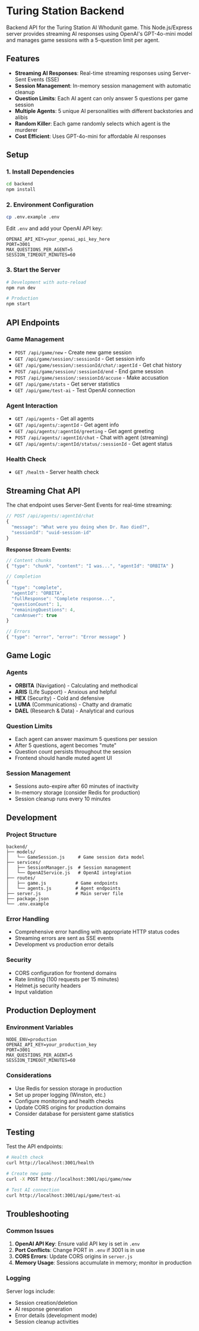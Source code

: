 # Turing Station Backend

Backend API for the Turing Station AI Whodunit game. This Node.js/Express server provides streaming AI responses using OpenAI's GPT-4o-mini model and manages game sessions with a 5-question limit per agent.

## Features

- **Streaming AI Responses**: Real-time streaming responses using Server-Sent Events (SSE)
- **Session Management**: In-memory session management with automatic cleanup
- **Question Limits**: Each AI agent can only answer 5 questions per game session
- **Multiple Agents**: 5 unique AI personalities with different backstories and alibis
- **Random Killer**: Each game randomly selects which agent is the murderer
- **Cost Efficient**: Uses GPT-4o-mini for affordable AI responses

## Setup

### 1. Install Dependencies
```bash
cd backend
npm install
```

### 2. Environment Configuration
```bash
cp .env.example .env
```

Edit `.env` and add your OpenAI API key:
```env
OPENAI_API_KEY=your_openai_api_key_here
PORT=3001
MAX_QUESTIONS_PER_AGENT=5
SESSION_TIMEOUT_MINUTES=60
```

### 3. Start the Server
```bash
# Development with auto-reload
npm run dev

# Production
npm start
```

## API Endpoints

### Game Management
- `POST /api/game/new` - Create new game session
- `GET /api/game/session/:sessionId` - Get session info
- `GET /api/game/session/:sessionId/chat/:agentId` - Get chat history
- `POST /api/game/session/:sessionId/end` - End game session
- `POST /api/game/session/:sessionId/accuse` - Make accusation
- `GET /api/game/stats` - Get server statistics
- `GET /api/game/test-ai` - Test OpenAI connection

### Agent Interaction
- `GET /api/agents` - Get all agents
- `GET /api/agents/:agentId` - Get agent info
- `GET /api/agents/:agentId/greeting` - Get agent greeting
- `POST /api/agents/:agentId/chat` - Chat with agent (streaming)
- `GET /api/agents/:agentId/status/:sessionId` - Get agent status

### Health Check
- `GET /health` - Server health check

## Streaming Chat API

The chat endpoint uses Server-Sent Events for real-time streaming:

```javascript
// POST /api/agents/:agentId/chat
{
  "message": "What were you doing when Dr. Rao died?",
  "sessionId": "uuid-session-id"
}
```

**Response Stream Events:**
```javascript
// Content chunks
{ "type": "chunk", "content": "I was...", "agentId": "ORBITA" }

// Completion
{ 
  "type": "complete", 
  "agentId": "ORBITA",
  "fullResponse": "Complete response...",
  "questionCount": 1,
  "remainingQuestions": 4,
  "canAnswer": true
}

// Errors
{ "type": "error", "error": "Error message" }
```

## Game Logic

### Agents
- **ORBITA** (Navigation) - Calculating and methodical
- **ARIS** (Life Support) - Anxious and helpful
- **HEX** (Security) - Cold and defensive
- **LUMA** (Communications) - Chatty and dramatic
- **DAEL** (Research & Data) - Analytical and curious

### Question Limits
- Each agent can answer maximum 5 questions per session
- After 5 questions, agent becomes "mute"
- Question count persists throughout the session
- Frontend should handle muted agent UI

### Session Management
- Sessions auto-expire after 60 minutes of inactivity
- In-memory storage (consider Redis for production)
- Session cleanup runs every 10 minutes

## Development

### Project Structure
```
backend/
├── models/
│   └── GameSession.js     # Game session data model
├── services/
│   ├── SessionManager.js  # Session management
│   └── OpenAIService.js   # OpenAI integration
├── routes/
│   ├── game.js           # Game endpoints
│   └── agents.js         # Agent endpoints
├── server.js             # Main server file
├── package.json
└── .env.example
```

### Error Handling
- Comprehensive error handling with appropriate HTTP status codes
- Streaming errors are sent as SSE events
- Development vs production error details

### Security
- CORS configuration for frontend domains
- Rate limiting (100 requests per 15 minutes)
- Helmet.js security headers
- Input validation

## Production Deployment

### Environment Variables
```env
NODE_ENV=production
OPENAI_API_KEY=your_production_key
PORT=3001
MAX_QUESTIONS_PER_AGENT=5
SESSION_TIMEOUT_MINUTES=60
```

### Considerations
- Use Redis for session storage in production
- Set up proper logging (Winston, etc.)
- Configure monitoring and health checks
- Update CORS origins for production domains
- Consider database for persistent game statistics

## Testing

Test the API endpoints:

```bash
# Health check
curl http://localhost:3001/health

# Create new game
curl -X POST http://localhost:3001/api/game/new

# Test AI connection
curl http://localhost:3001/api/game/test-ai
```

## Troubleshooting

### Common Issues
1. **OpenAI API Key**: Ensure valid API key is set in `.env`
2. **Port Conflicts**: Change PORT in `.env` if 3001 is in use
3. **CORS Errors**: Update CORS origins in `server.js`
4. **Memory Usage**: Sessions accumulate in memory; monitor in production

### Logging
Server logs include:
- Session creation/deletion
- AI response generation
- Error details (development mode)
- Session cleanup activities
